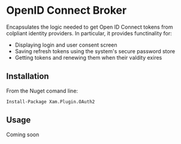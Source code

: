 # OpenID Connect Broker

Encapsulates the logic needed to get Open ID Connect tokens from colpliant identity providers.
In particular, it provides functinality for:

- Displaying login and user consent screen
- Saving refresh tokens using the system's secure password store
- Getting tokens and renewing them when their valdity exires

## Installation

From the Nuget comand line:

```
Install-Package Xam.Plugin.OAuth2
```

## Usage

Coming soon